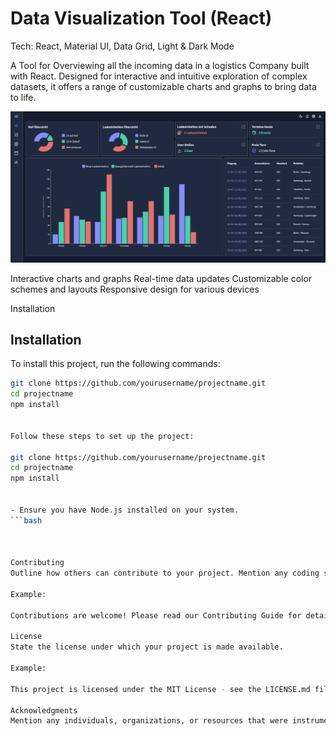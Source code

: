 # Data Visualization Tool (React)

Tech: React, Material UI, Data Grid, Light & Dark Mode

A Tool for Overviewing all the incoming data in a logistics Company built with React.
Designed for interactive and intuitive exploration of complex datasets, it offers a range of customizable charts and graphs to bring data to life.

![Alt text](<Screenshot (237).png>)

Interactive charts and graphs
Real-time data updates
Customizable color schemes and layouts
Responsive design for various devices

Installation

## Installation

To install this project, run the following commands:

````bash
git clone https://github.com/yourusername/projectname.git
cd projectname
npm install


Follow these steps to set up the project:

git clone https://github.com/yourusername/projectname.git
cd projectname
npm install


- Ensure you have Node.js installed on your system.
```bash



Contributing
Outline how others can contribute to your project. Mention any coding standards or contribution guidelines they should follow.

Example:

Contributions are welcome! Please read our Contributing Guide for details on our code of conduct, and the process for submitting pull requests.

License
State the license under which your project is made available.

Example:

This project is licensed under the MIT License - see the LICENSE.md file for details.

Acknowledgments
Mention any individuals, organizations, or resources that were instrumental in your development process.
````
